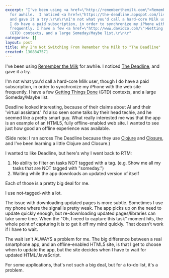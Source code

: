 ```yaml
---
excerpt: "I've been using <a href=\"http://rememberthemilk.com\">Remember the Milk</a>
  for awhile.  I noticed <a href=\"https://the-deadline.appspot.com/list\">The Deadline</a>,
  and gave it a try.\r\n\r\nI'm not what you'd call a hard-core Milk user, though
  I do have a paid subscription, in order to synchronize my iPhone with the web site
  frequently. I have a few <a href=\"http://www.davidco.com/\">Getting Things Done</a>
  (GTD) contexts, and a large Someday/Maybe list.\r\n\r"
categories: []
layout: post
title: Why I'm Not Switching From Remember the Milk to "The Deadline"
created: 1308847571
---
```

I've been using <a href="http://rememberthemilk.com">Remember the Milk</a> for awhile.  I noticed <a href="https://the-deadline.appspot.com/list">The Deadline</a>, and gave it a try.

I'm not what you'd call a hard-core Milk user, though I do have a paid subscription, in order to synchronize my iPhone with the web site frequently. I have a few <a href="http://www.davidco.com/">Getting Things Done</a> (GTD) contexts, and a large Someday/Maybe list.

Deadline looked interesting, because of their claims about AI and their 'virtual assistant.'  I'd also seen some talks by their head techie, and he seemed like a pretty smart guy.  What really interested me was that the app is an example of an HTML5, fully offline-enabled web site.  I wanted to see just how good an offline experience was available.

(Side note: I ran across The Deadline because they use <a href="http:/clojure.org">Clojure</a> and <a href="http://code.google.com/closure/">Closure</a>, and I've been learning a little Clojure and Closure.) 

I wanted to like Deadline, but here's why I went back to RTM:<ol>
<li>No ability to filter on tasks NOT tagged with a tag. (e.g. Show me all my tasks that are NOT tagged with "someday.")</li>
<li>Waiting while the app downloads an updated version of itself</li>
</ol>

Each of those is a pretty big deal for me.  

I use not-tagged-with a lot.  

The issue with downloading updated pages is more subtle.  Sometimes I use my phone where the signal is pretty weak.  The app picks up on the need to update quickly enough, but re-downloading updated pages/libraries can take some time.  When the "Oh, I need to capture this task" moment hits, the whole point of capturing it is to get it off my mind quickly.  That doesn't work if I have to wait.

The wait isn't ALWAYS a problem for me.  The big difference between a real smartphone app, and an offline-enabled HTML5 site, is that I get to choose when to update the app, but the site decides when I have to wait for updated HTML/JavaScript.

For some applications, that's not such a big deal, but for a to-do list, it's a problem.
